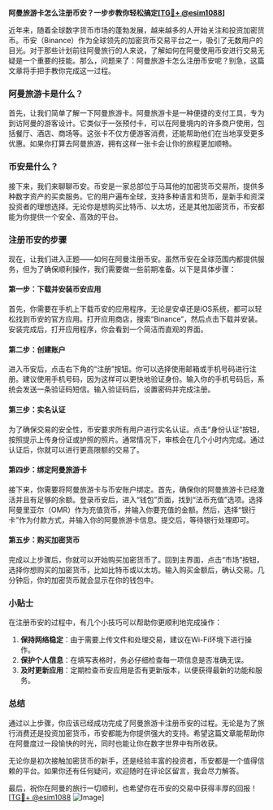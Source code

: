 **阿曼旅游卡怎么注册币安？一步步教你轻松搞定[[TG💪+ @esim1088](https://t.me/s/esim1088)]**

近年来，随着全球数字货币市场的蓬勃发展，越来越多的人开始关注和投资加密货币。币安（Binance）作为全球领先的加密货币交易平台之一，吸引了无数用户的目光。对于那些计划前往阿曼旅行的人来说，了解如何在阿曼使用币安进行交易无疑是一个重要的技能。那么，问题来了：阿曼旅游卡怎么注册币安呢？别急，这篇文章将手把手教你完成这一过程。

### 阿曼旅游卡是什么？

首先，让我们简单了解一下阿曼旅游卡。阿曼旅游卡是一种便捷的支付工具，专为到访阿曼的游客设计。它类似于一张预付卡，可以在阿曼境内的许多商户使用，包括餐厅、酒店、商场等。这张卡不仅方便游客消费，还能帮助他们在当地享受更多优惠。如果你打算去阿曼旅游，拥有这样一张卡会让你的旅程更加顺畅。

### 币安是什么？

接下来，我们来聊聊币安。币安是一家总部位于马耳他的加密货币交易所，提供多种数字资产的买卖服务。它的用户遍布全球，支持多种语言和货币，是新手和资深投资者的理想选择。无论你是想购买比特币、以太坊，还是其他加密货币，币安都能为你提供一个安全、高效的平台。

### 注册币安的步骤

现在，让我们进入正题——如何在阿曼注册币安。虽然币安在全球范围内都提供服务，但为了确保顺利操作，我们需要做一些前期准备。以下是具体步骤：

#### 第一步：下载并安装币安应用

首先，你需要在手机上下载币安的应用程序。无论是安卓还是iOS系统，都可以轻松找到币安的官方应用。打开应用商店，搜索“Binance”，然后点击下载并安装。安装完成后，打开应用程序，你会看到一个简洁而直观的界面。

#### 第二步：创建账户

进入币安后，点击右下角的“注册”按钮。你可以选择使用邮箱或手机号码进行注册。建议使用手机号码，因为这样可以更快地验证身份。输入你的手机号码后，系统会发送一条验证码短信。输入验证码后，设置密码并完成注册。

#### 第三步：实名认证

为了确保交易的安全性，币安要求所有用户进行实名认证。点击“身份认证”按钮，按照提示上传身份证或护照的照片。通常情况下，审核会在几个小时内完成。通过认证后，你就可以进行更高限额的交易了。

#### 第四步：绑定阿曼旅游卡

接下来，你需要将阿曼旅游卡与币安账户绑定。首先，确保你的阿曼旅游卡已经激活并且有足够的余额。登录币安后，进入“钱包”页面，找到“法币充值”选项。选择阿曼里亚尔（OMR）作为充值货币，并输入你要充值的金额。然后，选择“银行卡”作为付款方式，并输入你的阿曼旅游卡信息。提交后，等待银行处理即可。

#### 第五步：购买加密货币

完成以上步骤后，你就可以开始购买加密货币了。回到主界面，点击“市场”按钮，选择你想购买的加密货币，比如比特币或以太坊。输入购买金额后，确认交易。几分钟后，你的加密货币就会显示在你的钱包中。

### 小贴士

在注册币安的过程中，有几个小技巧可以帮助你更顺利地完成操作：

1. **保持网络稳定**：由于需要上传文件和处理交易，建议在Wi-Fi环境下进行操作。
2. **保护个人信息**：在填写表格时，务必仔细检查每一项信息是否准确无误。
3. **及时更新应用**：定期检查币安应用是否有更新版本，以便获得最新的功能和服务。

### 总结

通过以上步骤，你应该已经成功完成了阿曼旅游卡注册币安的过程。无论是为了旅行消费还是投资加密货币，币安都能为你提供强大的支持。希望这篇文章能帮助你在阿曼度过一段愉快的时光，同时也能让你在数字世界中有所收获。

无论你是初次接触加密货币的新手，还是经验丰富的投资者，币安都是一个值得信赖的平台。如果你还有任何疑问，欢迎随时在评论区留言，我会尽力解答。

最后，祝你在阿曼的旅行一切顺利，也希望你在币安的交易中获得丰厚的回报！[[TG💪+ @esim1088](https://t.me/s/esim1088) ![Image](https://i.postimg.cc/4NQfJmqS/Snipaste-2025-05-13-00-14-12.png)]